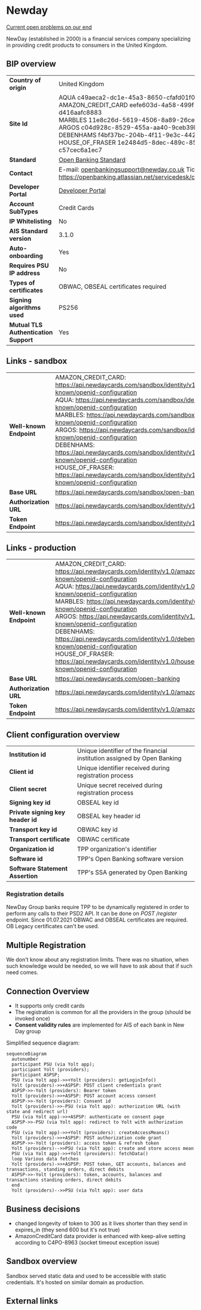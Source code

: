 # Newday
[Current open problems on our end][1]

NewDay (established in 2000) is a financial services company specializing in providing credit products to consumers in the United Kingdom.

## BIP overview 

|                                       |                                                                                                                                                                                                                                                                                                                        |
|---------------------------------------|------------------------------------------------------------------------------------------------------------------------------------------------------------------------------------------------------------------------------------------------------------------------------------------------------------------------|
| **Country of origin**                 | United Kingdom                                                                                                                                                                                                                                                                                                         | 
| **Site Id**                           | AQUA c49aeca2-dc1e-45a3-8650-cfafd01f0b89 <br> AMAZON_CREDIT_CARD eefe603d-4a58-499f-8c33-d416aafc8883 <br> MARBLES 11e8c26d-5619-4506-8a89-26cef5f80a1a <br> ARGOS c04d928c-8529-455a-aa40-9ceb39b165e4 <br> DEBENHAMS f4bf37bc-204b-4f11-9e3c-44215863afc7 <br> HOUSE_OF_FRASER 1e2484d5-8dec-489c-857a-c57cec6a1ec7 |
| **Standard**                          | [Open Banking Standard][2]                                                                                                                                                                                                                                                                                             |
| **Contact**                           | E-mail: openbankingsupport@newday.co.uk Ticketing system: https://openbanking.atlassian.net/servicedesk/customer/portal/1                                                                                                                                          |
| **Developer Portal**                  | [Developer Portal][3]                                                                                                                                                                                                                                                                                                  |
| **Account SubTypes**                  | Credit Cards                                                                                                                                                                                                                                                                                                           |
| **IP Whitelisting**                   | No                                                                                                                                                                                                                                                                                                                     |
| **AIS Standard version**              | 3.1.0                                                                                                                                                                                                                                                                                                                  |
| **Auto-onboarding**                   | Yes                                                                                                                                                                                                                                                                                                                    |
| **Requires PSU IP address**           | No                                                                                                                                                                                                                                                                                                                     |
| **Types of certificates**             | OBWAC, OBSEAL certificates required                                                                                                                                                                                                                                                                                    |
| **Signing algorithms used**           | PS256                                                                                                                                                                                                                                                                                                                  |
| **Mutual TLS Authentication Support** | Yes                                                                                                                                                                                                                                                                                                                    |

## Links - sandbox

|                         |                                                                                                                                                                                                                                                                                                                                                                                                                                                                                                                                                                                                                                                                                 |
|-------------------------|---------------------------------------------------------------------------------------------------------------------------------------------------------------------------------------------------------------------------------------------------------------------------------------------------------------------------------------------------------------------------------------------------------------------------------------------------------------------------------------------------------------------------------------------------------------------------------------------------------------------------------------------------------------------------------|
| **Well-known Endpoint** | AMAZON_CREDIT_CARD: https://api.newdaycards.com/sandbox/identity/v1.0/amazon/.well-known/openid-configuration <br/>  AQUA: https://api.newdaycards.com/sandbox/identity/v1.0/aqua/.well-known/openid-configuration <br/>  MARBLES: https://api.newdaycards.com/sandbox/identity/v1.0/marbles/.well-known/openid-configuration <br/> ARGOS: https://api.newdaycards.com/sandbox/identity/v1.0/argos/.well-known/openid-configuration <br/> DEBENHAMS: https://api.newdaycards.com/sandbox/identity/v1.0/debenhams/.well-known/openid-configuration <br/> HOUSE_OF_FRASER: https://api.newdaycards.com/sandbox/identity/v1.0/houseoffraser/.well-known/openid-configuration <br/> |
| **Base URL**            | https://api.newdaycards.com/sandbox/open-banking                                                                                                                                                                                                                                                                                                                                                                                                                                                                                                                                                                                                                                |
| **Authorization URL**   | https://api.newdaycards.com/sandbox/identity/v1.0/amazon/connect/authorize                                                                                                                                                                                                                                                                                                                                                                                                                                                                                                                                                                                                      | 
| **Token Endpoint**      | https://api.newdaycards.com/sandbox/identity/v1.0/amazon/connect/token                                                                                                                                                                                                                                                                                                                                                                                                                                                                                                                                                                                                          |  

## Links - production 

|                         |                                                                                                                                                                                                                                                                                                                                                                                                                                                                                                                                                                                                                                 |
|-------------------------|---------------------------------------------------------------------------------------------------------------------------------------------------------------------------------------------------------------------------------------------------------------------------------------------------------------------------------------------------------------------------------------------------------------------------------------------------------------------------------------------------------------------------------------------------------------------------------------------------------------------------------|
| **Well-known Endpoint** | AMAZON_CREDIT_CARD: https://api.newdaycards.com/identity/v1.0/amazon/.well-known/openid-configuration <br/>  AQUA: https://api.newdaycards.com/identity/v1.0/aqua/.well-known/openid-configuration <br/>  MARBLES: https://api.newdaycards.com/identity/v1.0/marbles/.well-known/openid-configuration <br/> ARGOS: https://api.newdaycards.com/identity/v1.0/argos/.well-known/openid-configuration <br/> DEBENHAMS: https://api.newdaycards.com/identity/v1.0/debenhams/.well-known/openid-configuration <br/> HOUSE_OF_FRASER: https://api.newdaycards.com/identity/v1.0/houseoffraser/.well-known/openid-configuration <br/> |
| **Base URL**            | https://api.newdaycards.com/open-banking                                                                                                                                                                                                                                                                                                                                                                                                                                                                                                                                                                                        |
| **Authorization URL**   | https://api.newdaycards.com/identity/v1.0/amazon/connect/authorize                                                                                                                                                                                                                                                                                                                                                                                                                                                                                                                                                              | 
| **Token Endpoint**      | https://api.newdaycards.com/identity/v1.0/amazon/connect/token                                                                                                                                                                                                                                                                                                                                                                                                                                                                                                                                                                  |  

## Client configuration overview
|                                   |                                                                         |
|-----------------------------------|-------------------------------------------------------------------------|
| **Institution id**                | Unique identifier of the financial institution assigned by Open Banking |
| **Client id**                     | Unique identifier received during registration process                  | 
| **Client secret**                 | Unique secret received during registration process                      | 
| **Signing key id**                | OBSEAL key id                                                           |
| **Private signing key header id** | OBSEAL key header id                                                    |
| **Transport key id**              | OBWAC key id                                                            |
| **Transport certificate**         | OBWAC certificate                                                       |
| **Organization id**               | TPP organization's identifier                                           |
| **Software id**                   | TPP's Open Banking software version                                     |
| **Software Statement Assertion**  | TPP's SSA generated by Open Banking                                     |

### Registration details
NewDay Group banks require TPP to be dynamically registered in order to perform any calls to their PSD2 API. It can be done on _POST /register_ endpoint.
Since 01.07.2021 OBWAC and OBSEAL certificates are required. OB Legacy certificates can't be used.

## Multiple Registration

We don't know about any registration limits. There was no situation, when such knowledge would be needed, so we will have to
ask about that if such need comes.

## Connection Overview
* It supports only credit cards
* The registration is common for all the providers in the group (should be invoked once)
* **Consent validity rules** are implemented for AIS of each bank in New Day group 

Simplified sequence diagram:
```mermaid
sequenceDiagram
  autonumber
  participant PSU (via Yolt app);
  participant Yolt (providers);
  participant ASPSP;
  PSU (via Yolt app)->>+Yolt (providers): getLoginInfo()
  Yolt (providers)->>+ASPSP: POST client credentials grant 
  ASPSP->>-Yolt (providers): Bearer token
  Yolt (providers)->>+ASPSP: POST account access consent 
  ASPSP->>-Yolt (providers): Consent id
  Yolt (providers)->>-PSU (via Yolt app): authorization URL (with state and redirect url)
  PSU (via Yolt app)->>+ASPSP: authenticate on consent page
  ASPSP->>-PSU (via Yolt app): redirect to Yolt with authorization code
  PSU (via Yolt app)->>+Yolt (providers): createAccessMeans()
  Yolt (providers)->>+ASPSP: POST authorization code grant
  ASPSP->>-Yolt (providers): access token & refresh token
  Yolt (providers)-->>PSU (via Yolt app): create and store access mean
  PSU (via Yolt app)->>+Yolt (providers): fetchData()
  loop Various data fetches
  Yolt (providers)->>+ASPSP: POST token, GET accounts, balances and transactions, standing orders, direct debits
  ASPSP->>-Yolt (providers): token, accounts, balances and transactions standing orders, direct debits
  end
  Yolt (providers)-->>PSU (via Yolt app): user data
```

## Business decisions
* changed longevity of token to 300 as it lives shorter than they send in expires_in (they send 600 but it's not true)
* AmazonCreditCard data provider is enhanced with keep-alive setting according to C4PO-8963 (socket timeout exception issue)

## Sandbox overview
Sandbox served static data and used to be accessible with static credentials. It's hosted on similar domain as production.
  
## External links

[1]: <https://yolt.atlassian.net/browse/C4PO-6189?jql=project%20%3D%20%22C4PO%22%20AND%20component%20%3D%20%22NewDay%22%20AND%20status%20!%3D%20Done%20AND%20Resolution%20%3D%20Unresolved%20ORDER%20BY%20status>
[2]: <https://standards.openbanking.org.uk/>
[3]: <https://developer.newdaycards.com/>
